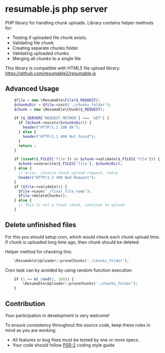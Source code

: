 resumable.js php server
=======================

PHP library for handling chunk uploads. Library contains helper methods for:
 * Testing if uploaded file chunk exists.
 * Validating file chunk
 * Creating separate chunks folder
 * Validating uploaded chunks
 * Merging all chunks to a single file

 This library is compatible with HTML5 file upload library: https://github.com/resumable2/resumable.js

Advanced Usage
--------------

```php
    $file = new \Resumable\File($_REQUEST);
    $chunksDir = $file->init('./chunks_folder');
    $chunk = new \Resumable\Chunk($_REQUEST);

    if ($_SERVER['REQUEST_METHOD'] === 'GET') {
      if ($chunk->exists($chunksDir)) {
        header("HTTP/1.1 200 Ok");
      } else {
        header("HTTP/1.1 404 Not Found");
      }
      return ;
    }

    if (isset($_FILES['file']) && $chunk->validate($_FILES['file'])) {
      $chunk->overwrite($_FILES['file'], $chunksDir);
    } else {
      // error, invalid chunk upload request, retry
      header("HTTP/1.1 400 Bad Request");
    }
    if ($file->validate()) {
      $file->save('./final_file_name');
      $file->deleteChunks();
    } else {
      // This is not a final chunk, continue to upload
    }
```

Delete unfinished files
-----------------------

For this you should setup cron, which would check each chunk upload time.
If chunk is uploaded long time ago, then chunk should be deleted.

Helper method for checking this:
```php
    \Resumable\Uploader::pruneChunks('./chunks_folder');
```

Cron task can by avoided by using random function execution.
```php
    if (1 == mt_rand(1, 100)) {
        \Resumable\Uploader::pruneChunks('./chunks_folder');
    }
```

Contribution
------------

Your participation in development is very welcome!

To ensure consistency throughout the source code, keep these rules in mind as you are working:
 * All features or bug fixes must be tested by one or more specs.
 * Your code should follow [PSR-2](https://github.com/php-fig/fig-standards/blob/master/accepted/PSR-2-coding-style-guide.md) coding style guide